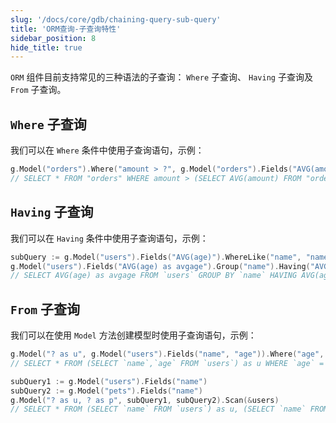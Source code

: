 ```yaml
---
slug: '/docs/core/gdb/chaining-query-sub-query'
title: 'ORM查询-子查询特性'
sidebar_position: 8
hide_title: true
---
```


`ORM` 组件目前支持常见的三种语法的子查询： `Where` 子查询、 `Having` 子查询及 `From` 子查询。

## `Where` 子查询

我们可以在 `Where` 条件中使用子查询语句，示例：

```go
g.Model("orders").Where("amount > ?", g.Model("orders").Fields("AVG(amount)")).Scan(&orders)
// SELECT * FROM "orders" WHERE amount > (SELECT AVG(amount) FROM "orders")
```

## `Having` 子查询

我们可以在 `Having` 条件中使用子查询语句，示例：

```go
subQuery := g.Model("users").Fields("AVG(age)").WhereLike("name", "name%")
g.Model("users").Fields("AVG(age) as avgage").Group("name").Having("AVG(age) > ?", subQuery).Scan(&results)
// SELECT AVG(age) as avgage FROM `users` GROUP BY `name` HAVING AVG(age) > (SELECT AVG(age) FROM `users` WHERE name LIKE "name%")
```

## `From` 子查询

我们可以在使用 `Model` 方法创建模型时使用子查询语句，示例：

```go
g.Model("? as u", g.Model("users").Fields("name", "age")).Where("age", 18).Scan(&users)
// SELECT * FROM (SELECT `name`,`age` FROM `users`) as u WHERE `age` = 18

subQuery1 := g.Model("users").Fields("name")
subQuery2 := g.Model("pets").Fields("name")
g.Model("? as u, ? as p", subQuery1, subQuery2).Scan(&users)
// SELECT * FROM (SELECT `name` FROM `users`) as u, (SELECT `name` FROM `pets`) as p
```